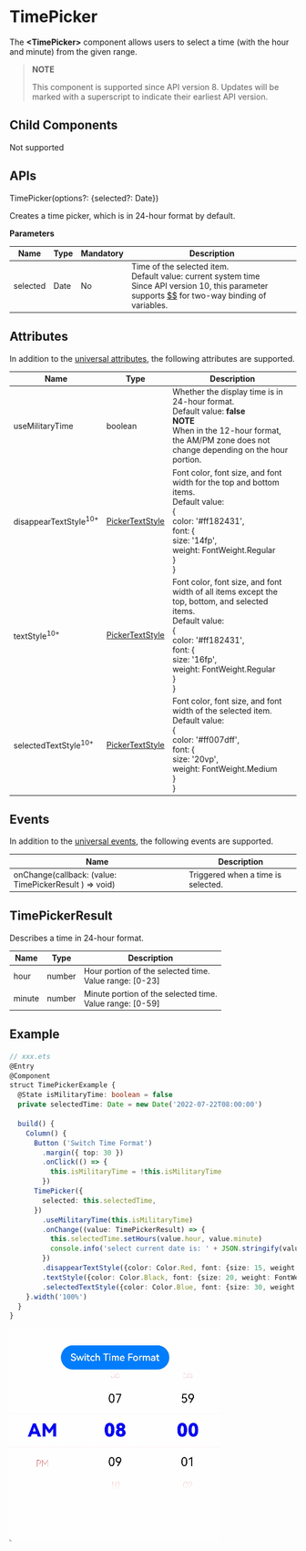 # TimePicker

The **\<TimePicker>** component allows users to select a time (with the hour and minute) from the given range.

>  **NOTE**
>
>  This component is supported since API version 8. Updates will be marked with a superscript to indicate their earliest API version.


## Child Components

Not supported


## APIs

TimePicker(options?: {selected?: Date})

Creates a time picker, which is in 24-hour format by default.

**Parameters**

| Name  | Type| Mandatory| Description                                                    |
| -------- | -------- | ---- | ------------------------------------------------------------ |
| selected | Date     | No  | Time of the selected item.<br>Default value: current system time<br>Since API version 10, this parameter supports [$$](../../quick-start/arkts-two-way-sync.md) for two-way binding of variables.|

## Attributes

In addition to the [universal attributes](ts-universal-attributes-size.md), the following attributes are supported.

| Name                            | Type                                                    | Description                                                        |
| -------------------------------- | ------------------------------------------------------------ | ------------------------------------------------------------ |
| useMilitaryTime                  | boolean                                                      | Whether the display time is in 24-hour format.<br>Default value: **false**<br>**NOTE**<br>When in the 12-hour format, the AM/PM zone does not change depending on the hour portion.|
| disappearTextStyle<sup>10+</sup> | [PickerTextStyle](ts-basic-components-datepicker.md#pickertextstyle10) | Font color, font size, and font width for the top and bottom items.<br>Default value:<br>{<br>color: '#ff182431',<br>font: {<br>size: '14fp', <br>weight: FontWeight.Regular<br>}<br>} |
| textStyle<sup>10+</sup>          | [PickerTextStyle](ts-basic-components-datepicker.md#pickertextstyle10) | Font color, font size, and font width of all items except the top, bottom, and selected items.<br>Default value:<br>{<br>color: '#ff182431',<br>font: {<br>size: '16fp', <br>weight: FontWeight.Regular<br>}<br>} |
| selectedTextStyle<sup>10+</sup>  | [PickerTextStyle](ts-basic-components-datepicker.md#pickertextstyle10) | Font color, font size, and font width of the selected item.<br>Default value:<br>{<br>color: '#ff007dff',<br>font: {<br>size: '20vp', <br>weight: FontWeight.Medium<br>}<br>} |

## Events

In addition to the [universal events](ts-universal-events-click.md), the following events are supported.

| Name                                      | Description       |
| ---------------------------------------- | ----------- |
| onChange(callback: (value: TimePickerResult ) =&gt; void) | Triggered when a time is selected.|

## TimePickerResult

Describes a time in 24-hour format.

| Name  | Type| Description                               |
| ------ | -------- | ----------------------------------- |
| hour   | number   | Hour portion of the selected time.<br>Value range: [0-23]|
| minute | number   | Minute portion of the selected time.<br>Value range: [0-59]|


## Example

```ts
// xxx.ets
@Entry
@Component
struct TimePickerExample {
  @State isMilitaryTime: boolean = false
  private selectedTime: Date = new Date('2022-07-22T08:00:00')

  build() {
    Column() {
      Button ('Switch Time Format')
        .margin({ top: 30 })
        .onClick(() => {
          this.isMilitaryTime = !this.isMilitaryTime
        })
      TimePicker({
        selected: this.selectedTime,
      })
        .useMilitaryTime(this.isMilitaryTime)
        .onChange((value: TimePickerResult) => {
          this.selectedTime.setHours(value.hour, value.minute)
          console.info('select current date is: ' + JSON.stringify(value))
        })
        .disappearTextStyle({color: Color.Red, font: {size: 15, weight: FontWeight.Lighter}})
        .textStyle({color: Color.Black, font: {size: 20, weight: FontWeight.Normal}})
        .selectedTextStyle({color: Color.Blue, font: {size: 30, weight: FontWeight.Bolder}})
    }.width('100%')
  }
}
```

![timePicker](figures/timePicker.gif)
